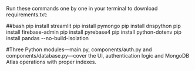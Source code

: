 Run these commands one by one in your terminal to download requirements.txt:

##bash
pip install streamlit
pip install pymongo
pip install dnspython
pip install firebase-admin
pip install pyrebase4
pip install python-dotenv
pip install pandas --no-build-isolation

#Three Python modules—main.py, components/auth.py and components/database.py—cover the UI, authentication logic and MongoDB Atlas operations with proper indexes.


